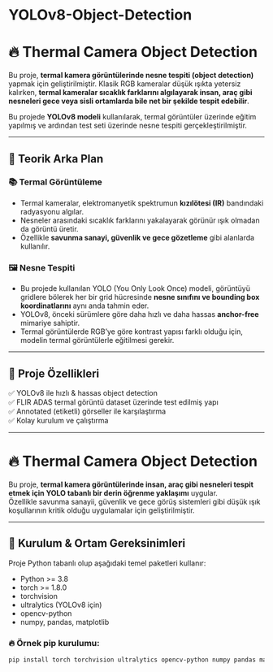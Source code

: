 # YOLOv8-Object-Detection

# 🔥 Thermal Camera Object Detection

Bu proje, **termal kamera görüntülerinde nesne tespiti (object detection)** yapmak için geliştirilmiştir. 
Klasik RGB kameralar düşük ışıkta yetersiz kalırken, **termal kameralar sıcaklık farklarını algılayarak insan, araç gibi nesneleri gece veya sisli ortamlarda bile net bir şekilde tespit edebilir**.

Bu projede **YOLOv8 modeli** kullanılarak, termal görüntüler üzerinde eğitim yapılmış ve ardından test seti üzerinde nesne tespiti gerçekleştirilmiştir.

---

## 🧠 Teorik Arka Plan

### 📚 Termal Görüntüleme
- Termal kameralar, elektromanyetik spektrumun **kızılötesi (IR)** bandındaki radyasyonu algılar.
- Nesneler arasındaki sıcaklık farklarını yakalayarak görünür ışık olmadan da görüntü üretir.
- Özellikle **savunma sanayi, güvenlik ve gece gözetleme** gibi alanlarda kullanılır.

### 🖼 Nesne Tespiti
- Bu projede kullanılan YOLO (You Only Look Once) modeli, görüntüyü gridlere bölerek her bir grid hücresinde **nesne sınıfını ve bounding box koordinatlarını** aynı anda tahmin eder.
- YOLOv8, önceki sürümlere göre daha hızlı ve daha hassas **anchor-free** mimariye sahiptir.
- Termal görüntülerde RGB’ye göre kontrast yapısı farklı olduğu için, modelin termal görüntülerle eğitilmesi gerekir.

---

## 🚀 Proje Özellikleri
✅ YOLOv8 ile hızlı & hassas object detection  
✅ FLIR ADAS termal görüntü dataset üzerinde test edilmiş yapı  
✅ Annotated (etiketli) görseller ile karşılaştırma  
✅ Kolay kurulum ve çalıştırma


---

# 🔥 Thermal Camera Object Detection

Bu proje, **termal kamera görüntülerinde insan, araç gibi nesneleri tespit etmek için YOLO tabanlı bir derin öğrenme yaklaşımı** uygular.  
Özellikle savunma sanayii, güvenlik ve gece görüş sistemleri gibi düşük ışık koşullarının kritik olduğu uygulamalar için geliştirilmiştir.

---

## 🔧 Kurulum & Ortam Gereksinimleri

Proje Python tabanlı olup aşağıdaki temel paketleri kullanır:

- Python >= 3.8
- torch >= 1.8.0
- torchvision
- ultralytics (YOLOv8 için)
- opencv-python
- numpy, pandas, matplotlib

### 🔥 Örnek pip kurulumu:
```bash
pip install torch torchvision ultralytics opencv-python numpy pandas matplotlib
